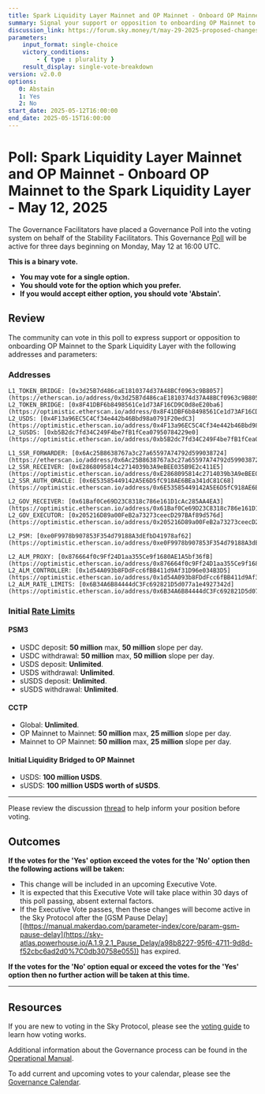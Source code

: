 ```yaml
---
title: Spark Liquidity Layer Mainnet and OP Mainnet - Onboard OP Mainnet to the Spark Liquidity Layer - May 12, 2025
summary: Signal your support or opposition to onboarding OP Mainnet to the Spark Liquidity Layer.
discussion_link: https://forum.sky.money/t/may-29-2025-proposed-changes-to-spark-for-upcoming-spell/26372
parameters:
    input_format: single-choice
    victory_conditions:
        - { type : plurality }
    result_display: single-vote-breakdown
version: v2.0.0
options:
   0: Abstain
   1: Yes
   2: No
start_date: 2025-05-12T16:00:00
end_date: 2025-05-15T16:00:00
---
```

# Poll: Spark Liquidity Layer Mainnet and OP Mainnet - Onboard OP Mainnet to the Spark Liquidity Layer - May 12, 2025

The Governance Facilitators have placed a Governance Poll into the voting system on behalf of the Stability Facilitators. This Governance [Poll](https://sky-atlas.powerhouse.io/#A.1.9.1_Operational_Weekly_Cycle-b189fa17-57a9-4d4e-9780-0ce4efd94211%7C0db30308) will be active for three days beginning on Monday, May 12 at 16:00 UTC.

**This is a binary vote.**

- **You may vote for a single option.**
- **You should vote for the option which you prefer.**
- **If you would accept either option, you should vote 'Abstain'.**

## Review

The community can vote in this poll to express support or opposition to onboarding OP Mainnet to the Spark Liquidity Layer with the following addresses and parameters:

### Addresses

```
L1_TOKEN_BRIDGE: [0x3d25B7d486caE1810374d37A48BCf0963c9B8057](https://etherscan.io/address/0x3d25B7d486caE1810374d37A48BCf0963c9B8057)
L2_TOKEN_BRIDGE: [0x8F41DBF6b8498561Ce1d73AF16CD9C0d8eE20ba6](https://optimistic.etherscan.io/address/0x8F41DBF6b8498561Ce1d73AF16CD9C0d8eE20ba6)
L2_USDS: [0x4F13a96EC5C4Cf34e442b46Bbd98a0791F20edC3](https://optimistic.etherscan.io/address/0x4F13a96EC5C4Cf34e442b46Bbd98a0791F20edC3)
L2_SUSDS: [0xb5B2dc7fd34C249F4be7fB1fCea07950784229e0](https://optimistic.etherscan.io/address/0xb5B2dc7fd34C249F4be7fB1fCea07950784229e0)

L1_SSR_FORWARDER: [0x6Ac25B8638767a3c27a65597A74792d599038724](https://etherscan.io/address/0x6Ac25B8638767a3c27a65597A74792d599038724)
L2_SSR_RECEIVER: [0xE2868095814c2714039b3A9eBEE035B9E2c411E5](https://optimistic.etherscan.io/address/0xE2868095814c2714039b3A9eBEE035B9E2c411E5)
L2_SSR_AUTH_ORACLE: [0x6E53585449142A5E6D5fC918AE6BEa341dC81C68](https://optimistic.etherscan.io/address/0x6E53585449142A5E6D5fC918AE6BEa341dC81C68)

L2_GOV_RECEIVER: [0x61Baf0Ce69D23C8318c786e161D1cAc285AA4EA3](https://optimistic.etherscan.io/address/0x61Baf0Ce69D23C8318c786e161D1cAc285AA4EA3)
L2_GOV_EXECUTOR: [0x205216D89a00FeB2a73273ceecD297BAf89d576d](https://optimistic.etherscan.io/address/0x205216D89a00FeB2a73273ceecD297BAf89d576d)

L2_PSM: [0xe0F9978b907853F354d79188A3dEfbD41978af62](https://optimistic.etherscan.io/address/0xe0F9978b907853F354d79188A3dEfbD41978af62)

L2_ALM_PROXY: [0x876664f0c9Ff24D1aa355Ce9f1680AE1A5bf36fB](https://optimistic.etherscan.io/address/0x876664f0c9Ff24D1aa355Ce9f1680AE1A5bf36fB)
L2_ALM_CONTROLLER: [0x1d54A093b8FDdFcc6fBB411d9Af31D96e034B3D5](https://optimistic.etherscan.io/address/0x1d54A093b8FDdFcc6fBB411d9Af31D96e034B3D5)
L2_ALM_RATE_LIMITS: [0x6B34A6B84444dC3Fc692821D5d077a1e4927342d](https://optimistic.etherscan.io/address/0x6B34A6B84444dC3Fc692821D5d077a1e4927342d)
```

### Initial [Rate Limits](https://docs.spark.fi/dev/spark-liquidity-layer/spark-alm-controller#rate-limits)

#### PSM3

- USDC deposit: **50 million** max, **50 million** slope per day.
- USDC withdrawal: **50 million** max, **50 million** slope per day.
- USDS deposit: **Unlimited**.
- USDS withdrawal: **Unlimited**.
- sUSDS deposit: **Unlimited**.
- sUSDS withdrawal: **Unlimited**.

#### CCTP

- Global: **Unlimited**.
- OP Mainnet to Mainnet: **50 million** max, **25 million** slope per day.
- Mainnet to OP Mainnet: **50 million** max, **25 million** slope per day.

#### Initial Liquidity Bridged to OP Mainnet

- USDS: **100 million USDS**.
- sUSDS: **100 million USDS worth of sUSDS**.

---

Please review the discussion [thread](https://forum.sky.money/t/may-29-2025-proposed-changes-to-spark-for-upcoming-spell/26372) to help inform your position before voting.

## Outcomes

**If the votes for the 'Yes' option exceed the votes for the 'No' option then the following actions will be taken:**

- This change will be included in an upcoming Executive Vote.
- It is expected that this Executive Vote will take place within 30 days of this poll passing, absent external factors.
- If the Executive Vote passes, then these changes will become active in the Sky Protocol after the [GSM Pause Delay][(https://manual.makerdao.com/parameter-index/core/param-gsm-pause-delay](https://sky-atlas.powerhouse.io/A.1.9.2.1_Pause_Delay/a98b8227-95f6-4711-9d8d-f52cbc6ad2d0%7C0db30758e055)) has expired.

**If the votes for the 'No' option equal or exceed the votes for the 'Yes' option then no further action will be taken at this time.**

---

## Resources

If you are new to voting in the Sky Protocol, please see the [voting guide](https://manual.makerdao.com/governance/voting-in-makerdao/on-chain-governance) to learn how voting works.

Additional information about the Governance process can be found in the [Operational Manual](https://manual.makerdao.com).

To add current and upcoming votes to your calendar, please see the [Governance Calendar](https://manual.makerdao.com/makerdao/calendars/governance-calendar).
